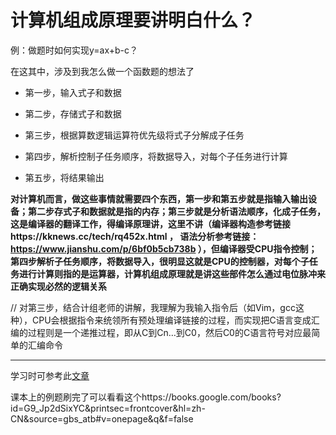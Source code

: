 # 计算机组成原理要讲明白什么？  

例：做题时如何实现y=ax+b-c？  

在这其中，涉及到我怎么做一个函数题的想法了  

* 第一步，输入式子和数据  

* 第二步，存储式子和数据  
 
* 第三步，根据算数逻辑运算符优先级将式子分解成子任务  
  
* 第四步，解析控制子任务顺序，将数据导入，对每个子任务进行计算  
 
* 第五步，将结果输出


**对计算机而言，做这些事情就需要四个东西，第一步和第五步就是指输入输出设备；第二步存式子和数据就是指的内存；第三步就是分析语法顺序，化成子任务，这是编译器的翻译工作，得编译原理讲，这里不讲（编译器构造参考链接https://kknews.cc/tech/rq452x.html ， 语法分析参考链接：https://www.jianshu.com/p/6bf0b5cb738b ），但编译器受CPU指令控制；第四步解析子任务顺序，将数据导入，很明显这就是CPU的控制器，对每个子任务进行计算则指的是运算器，计算机组成原理就是讲这些部件怎么通过电位脉冲来正确实现必然的逻辑关系**  

// 对第三步，结合计组老师的讲解，我理解为我输入指令后（如Vim，gcc这种），CPU会根据指令来统领所有预处理编译链接的过程，而实现把C语言变成汇编的过程则是一个递推过程，即从C到Cn…到C0，然后C0的C语言符号对应最简单的汇编命令

---


学习时可参考此[文章](https://blog.csdn.net/qq_41100767)  

课本上的例题刷完了可以看看这个https://books.google.com/books?id=G9_Jp2dSixYC&printsec=frontcover&hl=zh-CN&source=gbs_atb#v=onepage&q&f=false  


